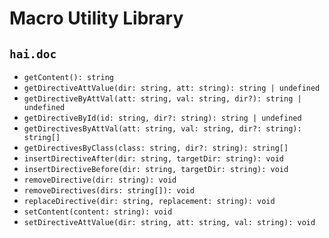 # Macro Utility Library

## `hai.doc`

- `getContent(): string`
- `getDirectiveAttValue(dir: string, att: string): string | undefined`
- `getDirectiveByAttVal(att: string, val: string, dir?): string | undefined`
- `getDirectiveById(id: string, dir?: string): string | undefined`
- `getDirectivesByAttVal(att: string, val: string, dir?: string): string[]`
- `getDirectivesByClass(class: string, dir?: string): string[]`
- `insertDirectiveAfter(dir: string, targetDir: string): void`
- `insertDirectiveBefore(dir: string, targetDir: string): void`
- `removeDirective(dir: string): void`
- `removeDirectives(dirs: string[]): void`
- `replaceDirective(dir: string, replacement: string): void`
- `setContent(content: string): void`
- `setDirectiveAttValue(dir: string, att: string, val: string): void`
